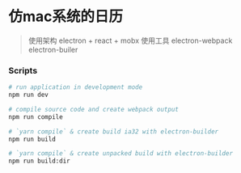 # 仿mac系统的日历
> 使用架构 electron + react + mobx
> 使用工具 electron-webpack electron-builer

### Scripts

```bash
# run application in development mode
npm run dev

# compile source code and create webpack output
npm run compile

# `yarn compile` & create build ia32 with electron-builder
npm run build

# `yarn compile` & create unpacked build with electron-builder
npm run build:dir
```
